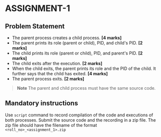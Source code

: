 # ASSIGNMENT-1
## Problem Statement

- The parent process creates a child process. **[4 marks]**
- The parent prints its role (parent or child), PID, and child's PID. **[2 marks]**
- The child prints its role (parent or child), PID, and parent's PID. **[2 marks]**
- The child exits after the execution. **[2 marks]**
- When the child exits, the parent prints its role and the PID of the child. It further says that the child has exited. **[4 marks]**
- The parent process exits. **[2 marks]**

> **Note**
> The parent and child process must have the same source code.

## Mandatory instructions
Use `script` command to record compilation of the code and executions of both processes.
Submit the source code and the recording in a zip file. The zip file should have the filename of the format `<roll_no>_<assignment_1>.zip`